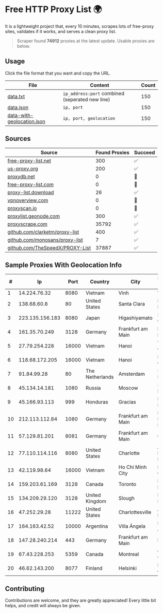 
# Free HTTP Proxy List 🌍

It is a lightweight project that, every 10 minutes, scrapes lots of free-proxy sites, validates if it works, and serves a clean proxy list.


> Scraper found **74912** proxies at the latest update. Usable proxies are below.

## Usage

Click the file format that you want and copy the URL.


|File|Content|Count|
|----|-------|-----|
|[data.txt](https://raw.githubusercontent.com/themiralay/Proxy-List-World/master/data.txt)|`ip_address:port` combined (seperated new line)|150|
|[data.json](https://raw.githubusercontent.com/themiralay/Proxy-List-World/master/data.json)|`ip, port`|150|
|[data-with-geolocation.json](https://raw.githubusercontent.com/themiralay/Proxy-List-World/master/data-with-geolocation.json)|`ip, port, geolocation`|150|

## Sources

|Source|Found Proxies|Succeed|
|------|-------------|-------|
|[free-proxy-list.net](https://free-proxy-list.net)|300|✅|
|[us-proxy.org](https://www.us-proxy.org)|200|✅|
|[proxydb.net](http://proxydb.net)|0|🚫|
|[free-proxy-list.com](https://free-proxy-list.com/?page=&port=&type%5B%5D=http&type%5B%5D=https&up_time=0&search=Search)|0|🚫|
|[proxy-list.download](https://www.proxy-list.download/HTTP)|26|✅|
|[vpnoverview.com](https://vpnoverview.com/privacy/anonymous-browsing/free-proxy-servers)|0|🚫|
|[proxyscan.io](https://www.proxyscan.io)|0|🚫|
|[proxylist.geonode.com](https://proxylist.geonode.com/api/proxy-list?limit=300&page=1&sort_by=lastChecked&sort_type=desc&protocols=http,https)|300|✅|
|[proxyscrape.com](https://api.proxyscrape.com/v2/?request=displayproxies&protocol=http&timeout=10000&country=all&ssl=all&anonymity=all)|35792|✅|
|[github.com/clarketm/proxy-list](https://raw.githubusercontent.com/clarketm/proxy-list/master/proxy-list-raw.txt)|400|✅|
|[github.com/monosans/proxy-list](https://raw.githubusercontent.com/monosans/proxy-list/main/proxies/http.txt)|7|✅|
|[github.com/TheSpeedX/PROXY-List](https://raw.githubusercontent.com/TheSpeedX/PROXY-List/master/http.txt)|37887|✅|


## Sample Proxies With Geolocation Info

|#|Ip|Port|Country|City|Internet Service Provider|
|-|--|----|-------|----|-------------------------|
|1|14.224.76.32|8080|Vietnam|Vinh|VNPT|
|2|138.68.60.8|80|United States|Santa Clara|DigitalOcean, LLC|
|3|223.135.156.183|8080|Japan|Higashiyamato|So-net Corporation|
|4|161.35.70.249|3128|Germany|Frankfurt am Main|DigitalOcean, LLC|
|5|27.79.254.228|16000|Vietnam|Hanoi|Viettel Corporation|
|6|118.68.172.205|16000|Vietnam|Hanoi|FPT Telecom Company|
|7|91.84.99.28|80|The Netherlands|Amsterdam|Servers Tech Fzco|
|8|45.134.14.181|1080|Russia|Moscow|Smart Digital Ideas DOO|
|9|45.166.93.113|999|Honduras|Gracias|Multicable De Honduras|
|10|212.113.112.84|1080|Germany|Frankfurt am Main|DpkgSoft International Limited|
|11|57.129.81.201|8081|Germany|Frankfurt am Main|OVH SAS|
|12|77.110.114.116|8080|United States|Charlotte|Aeza International LTD|
|13|42.119.98.64|16000|Vietnam|Ho Chi Minh City|FPT Telecom Company|
|14|159.203.61.169|3128|Canada|Toronto|DigitalOcean, LLC|
|15|134.209.29.120|3128|United Kingdom|Slough|DigitalOcean, LLC|
|16|47.252.29.28|11222|United States|Charlottesville|Alibaba Cloud LLC|
|17|164.163.42.52|10000|Argentina|Villa Ángela|Interret Villa Angela SRL|
|18|147.28.240.214|443|Germany|Frankfurt am Main|Packet Host, Inc.|
|19|67.43.228.253|5359|Canada|Montreal|GloboTech Communications|
|20|46.62.143.200|8077|Finland|Helsinki|Hetzner Online GmbH|



## Contributing

Contributions are welcome, and they are greatly appreciated! Every
little bit helps, and credit will always be given.

